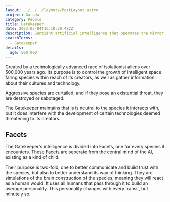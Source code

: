 ```yaml
---
layout: ../../../layouts/PostLayout.astro
project: Garuda
category: People
title: Gatekeeper
date: 2023-05-04T16:10:29.482Z
description: Sentient artificial intelligence that operates the Mirror Gates.
searchTerms:
  - Gatekeeper
details:
  age: 500,000
---
```

Created by a technologically advanced race of isolationist aliens over 500,000 years ago. Its purpose is to control the growth of intelligent space faring species within reach of its creators, as well as gather information about their cultures and technology.

Aggressive species are curtailed, and if they pose an existential threat, they are destroyed or sabotaged.

The Gatekeeper maintains that is is neutral to the species it interacts with, but it does interfere with the development of certain technologies deemed threatening to its creators.

## Facets

The Gatekeeper's intelligence is divided into Facets, one for every species it encounters. These Facets are seperate from the central mind of the AI, existing as a kind of child.

Their purpose is two-fold, one to better communicate and build trust with the species, but also to better understand its way of thinking. They are simulations of the brain construction of the species, meaning they will react as a human would. It uses all humans that pass through it to build an average personality. This personality changes with every transit, but minutely so.